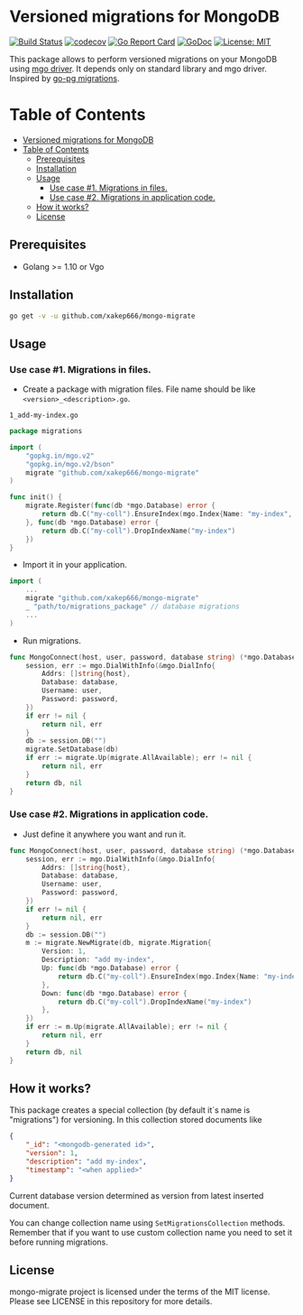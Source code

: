 # Versioned migrations for MongoDB
[![Build Status](https://travis-ci.org/xakep666/mongo-migrate.svg?branch=master)](https://travis-ci.org/xakep666/mongo-migrate)
[![codecov](https://codecov.io/gh/xakep666/mongo-migrate/branch/master/graph/badge.svg)](https://codecov.io/gh/xakep666/mongo-migrate)
[![Go Report Card](https://goreportcard.com/badge/github.com/xakep666/mongo-migrate)](https://goreportcard.com/report/github.com/xakep666/mongo-migrate)
[![GoDoc](https://godoc.org/github.com/xakep666/mongo-migrate?status.svg)](https://godoc.org/github.com/xakep666/mongo-migrate)
[![License: MIT](https://img.shields.io/badge/License-MIT-yellow.svg)](https://opensource.org/licenses/MIT)

This package allows to perform versioned migrations on your MongoDB using [mgo driver](https://github.com/globalsign/mgo).
It depends only on standard library and mgo driver.
Inspired by [go-pg migrations](https://github.com/go-pg/migrations).

Table of Contents
=================

- [Versioned migrations for MongoDB](#versioned-migrations-for-mongodb)
- [Table of Contents](#table-of-contents)
  - [Prerequisites](#prerequisites)
  - [Installation](#installation)
  - [Usage](#usage)
    - [Use case #1. Migrations in files.](#use-case-1-migrations-in-files)
    - [Use case #2. Migrations in application code.](#use-case-2-migrations-in-application-code)
  - [How it works?](#how-it-works)
  - [License](#license)

## Prerequisites
* Golang >= 1.10 or Vgo

## Installation
```bash
go get -v -u github.com/xakep666/mongo-migrate
```

## Usage
### Use case #1. Migrations in files.

* Create a package with migration files.
File name should be like `<version>_<description>.go`.

`1_add-my-index.go`

```go
package migrations

import (
	"gopkg.in/mgo.v2"
	"gopkg.in/mgo.v2/bson"
	migrate "github.com/xakep666/mongo-migrate"
)

func init() {
	migrate.Register(func(db *mgo.Database) error {
		return db.C("my-coll").EnsureIndex(mgo.Index{Name: "my-index", Key: []string{"my-key"}})
	}, func(db *mgo.Database) error {
		return db.C("my-coll").DropIndexName("my-index")
	})
}
```

* Import it in your application.
```go
import (
    ...
    migrate "github.com/xakep666/mongo-migrate"
    _ "path/to/migrations_package" // database migrations
    ...
)
```

* Run migrations.
```go
func MongoConnect(host, user, password, database string) (*mgo.Database, error) {
    session, err := mgo.DialWithInfo(&mgo.DialInfo{
        Addrs: []string{host},
        Database: database,
        Username: user,
        Password: password,
    })
    if err != nil {
        return nil, err
    }
    db := session.DB("")
    migrate.SetDatabase(db)
    if err := migrate.Up(migrate.AllAvailable); err != nil {
        return nil, err
    }
    return db, nil
}
```

### Use case #2. Migrations in application code.
* Just define it anywhere you want and run it.
```go
func MongoConnect(host, user, password, database string) (*mgo.Database, error) {
    session, err := mgo.DialWithInfo(&mgo.DialInfo{
        Addrs: []string{host},
        Database: database,
        Username: user,
        Password: password,
    })
    if err != nil {
        return nil, err
    }
    db := session.DB("")
    m := migrate.NewMigrate(db, migrate.Migration{
        Version: 1,
        Description: "add my-index",
        Up: func(db *mgo.Database) error {
            return db.C("my-coll").EnsureIndex(mgo.Index{Name: "my-index", Key: []string{"my-key"}})
        },
        Down: func(db *mgo.Database) error {
            return db.C("my-coll").DropIndexName("my-index")
        },
    })
    if err := m.Up(migrate.AllAvailable); err != nil {
        return nil, err
    }
    return db, nil
}
```

## How it works?
This package creates a special collection (by default it`s name is "migrations") for versioning.
In this collection stored documents like
```json
{
    "_id": "<mongodb-generated id>",
    "version": 1,
    "description": "add my-index",
    "timestamp": "<when applied>"
}
```
Current database version determined as version from latest inserted document.

You can change collection name using `SetMigrationsCollection` methods.
Remember that if you want to use custom collection name you need to set it before running migrations.

## License
mongo-migrate project is licensed under the terms of the MIT license. Please see LICENSE in this repository for more details.
